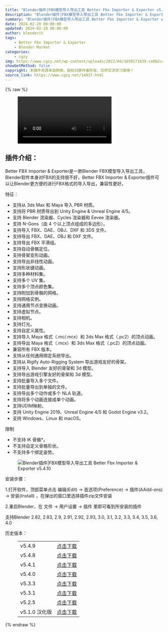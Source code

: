 ```yaml
---
title: "Blender插件|FBX模型导入导出工具 Better Fbx Importer & Exporter v5.4.10"
description: "Blender插件|FBX模型导入导出工具 Better Fbx Importer & Exporter v5.4.10"
summary: "Blender插件|FBX模型导入导出工具 Better Fbx Importer & Exporter v5.4.10"
date: 2024-02-20 00:00:00
updated: 2024-02-20 00:00:00
author: blenderit
tags: 
    - Better Fbx Importer & Exporter
    - Blender Market
categories:
    - cgzy
img: https://www.cgzy.net/wp-content/uploads/2022/04/1650171839-ce0b2cc5347cbe4.webp
showGetMethod: false
copyright: 本插件资源来自网络，版权归原作者所有，仅供交流学习使用！
source_link: https://www.cgzy.net/14937.html
---
```


{% raw %}
<figure class="wp-block-video aligncenter"><video controls src="http://videohw-platform.cdn.huya.com/1048585/1259544907209/38465415/41d14e2ec2c6980c786df3186ef340e4.mp4"></video></figure><div class="wp-block-pandastudio-title"><div class="title_style_01"><h2 id="h2-0">插件介绍：</h2></div></div><p class="is-style-text-indent-2em"> Better FBX Importer &amp; Exporter是一款Blender FBX模型导入导出工具，Blender软件本身对FBX的支持很不好，Better FBX Importer &amp; Exporter插件可以让Blender更方便的进行FBX格式的导入导出，兼容性更好。</p><div class="wp-block-pandastudio-title"><div class="title_style_01"><p>特征：</p></div></div><ul>
<li>支持从 3ds Max 和 Maya 导入 PBR 材质。</li>



<li>支持将 PBR 材质导出到 Unity Engine &amp; Unreal Engine 4/5。</li>



<li>支持 Blender 渲染器、Cycles 渲染器和 Eevee 渲染器。</li>



<li>支持 N-Gons（由 4 个以上顶点组成的多边形）。</li>



<li>支持导入 FBX、DAE、OBJ、DXF 和 3DS 文件。</li>



<li>支持导出 FBX、DAE、OBJ 和 DXF 文件。</li>



<li>支持导出 FBX 平滑组。</li>



<li>支持自动骨骼定位。</li>



<li>支持骨架变形动画。</li>



<li>支持导出非线性动画。</li>



<li>支持形状键动画。</li>



<li>支持多种材料集。</li>



<li>支持多个 UV 集。</li>



<li>支持多个顶点颜色集。</li>



<li>支持附加到骨骼的网格。</li>



<li>支持网格实例。</li>



<li>支持通用节点变换动画。</li>



<li>支持虚拟节点。</li>



<li>支持相机。</li>



<li>支持灯光。</li>



<li>支持自定义属性。</li>



<li>支持导入 Maya 格式（.mc/.mcx）和 3ds Max 格式（.pc2）的顶点动画。</li>



<li>支持导出 Maya 格式（.mcx）和 3ds Max 格式（.pc2）的顶点动画。</li>



<li>兼容所有 FBX 版本。</li>



<li>支持从任何通用绑定系统导出。</li>



<li>支持从 Rigify Auto-Rigging System 导出游戏友好的骨架。</li>



<li>支持导入 Blender 友好的骨架和 3d 模型。</li>



<li>支持导出游戏引擎友好的骨架和 3d 模型。</li>



<li>支持批量导入多个文件。</li>



<li>支持批量导出到单独的文件。</li>



<li>支持导出多个动作或多个 NLA 轨道。</li>



<li>支持将多个动画连接成单个动画。</li>



<li>支持UDIM映射。</li>



<li>支持 Unity Engine 2019、Unreal Engine 4/5 和 Godot Engine v3.2。</li>



<li>支持 Windows、Linux 和 macOS。</li>
</ul><p>限制</p><ul>
<li>不支持 IK 骨骼*。</li>



<li>不支持自定义骨骼形状。</li>



<li>不支持多个绑定姿势。</li>
</ul><div class="wp-block-image is-style-border-round-and-with-shadow">
<figure class="aligncenter size-large"><img decoding="async" src="https://img.alicdn.com/imgextra/i1/195004553/O1CN01iyeKJU1jVK2W6Tqr2_!!195004553.png" title="Blender插件|FBX模型导入导出工具 Better Fbx Importer &amp; Exporter v5.4.10" alt="Blender插件|FBX模型导入导出工具 Better Fbx Importer &amp; Exporter v5.4.10"></figure></div><div class="wp-block-pandastudio-title"><div class="title_style_01"><p>安装步骤：</p></div></div><p>1.打开软件，顶部菜单点击 编辑(Edit) → 首选项(Preference) → 插件(AAdd-ons) → 安装(Install) ，在弹出的窗口里选择插件zip文件安装</p><p>2.重启Blender，在 文件 → 用户设置 → 插件 里即可看到所安装的插件</p><div class="wp-block-pandastudio-tips"><div class="tip success "><p>支持Blender 2.82, 2.83, 2.9, 2.91, 2.92, 2.93, 3.0, 3.1, 3.2, 3.3, 3.4, 3.5, 3.6, 4.0</p>
</div></div><div class="wp-block-pandastudio-title"><div class="title_style_01"><p>历史版本：</p></div></div><figure class="wp-block-table has-medium-font-size"><table><tbody><tr><td>v5.4.9</td><td><a href="https://www.cgzy.net/go?_=8368dcb92baHR0cHM6Ly9wYW4uYmFpZHUuY29tL3MvMW8wdnJlLUVPNEFtbjNnRkFRdEw3YWc%2FcHdkPTIzMDU%3D" target="_blank">点击下载</a></td></tr><tr><td>v5.4.8</td><td><a href="https://www.cgzy.net/go?_=d6f0deff43aHR0cHM6Ly9wYW4uYmFpZHUuY29tL3MvMXF1X2xjc2paaVJUSWdEcGZnN25CU2c%2FcHdkPXI0MDA%3D" target="_blank">点击下载</a></td></tr><tr><td>v5.4.1</td><td><a href="https://www.cgzy.net/go?_=2e9eccc9f7aHR0cHM6Ly9wYW4uYmFpZHUuY29tL3MvMVptXzBsc1BRbXJJYy1iWDhDS0ZDVUE%2FcHdkPTV1eHQ%3D" target="_blank">点击下载</a></td></tr><tr><td>v5.4.0</td><td><a href="https://www.cgzy.net/go?_=ee6e5d2639aHR0cHM6Ly9wYW4uYmFpZHUuY29tL3MvMXFWU1FoZU1INjc3YlRvWllJSm9rWVE%2FcHdkPWo0Z2k%3D" target="_blank">点击下载</a></td></tr><tr><td>v5.3.3</td><td><a href="https://www.cgzy.net/go?_=e574a39242aHR0cHM6Ly9wYW4uYmFpZHUuY29tL3MvMU1JQlUwNkdfQmJxa081QmVwa2Vld1E%2FcHdkPTg3OGo%3D" target="_blank">点击下载</a></td></tr><tr><td>v5.3.1</td><td><a href="https://www.cgzy.net/go?_=76ba8b31c5aHR0cHM6Ly9wYW4uYmFpZHUuY29tL3MvMThhWlBYa1VpZUxKZ3JxMXZTMnpiREE%2FcHdkPWpybjE%3D" target="_blank">点击下载</a></td></tr><tr><td>v5.2.5</td><td><a href="https://www.cgzy.net/go?_=6eecb30f7eaHR0cHM6Ly9wYW4uYmFpZHUuY29tL3MvMWNCS3FZSXNvaUdLczQxVFdoTERueWc%2FcHdkPWpkZTA%3D" target="_blank">点击下载</a></td></tr><tr><td>v5.1.0 汉化版</td><td><a href="https://www.cgzy.net/go?_=633a56d42aaHR0cHM6Ly9wYW4uYmFpZHUuY29tL3MvMVFoTUU0UnZiZllTMm9IdkdZTzdxQWc%2FcHdkPWt0NHc%3D" target="_blank">点击下载</a></td></tr></tbody></table></figure>
<div style="display: none">cgzy</div>
{% endraw %}